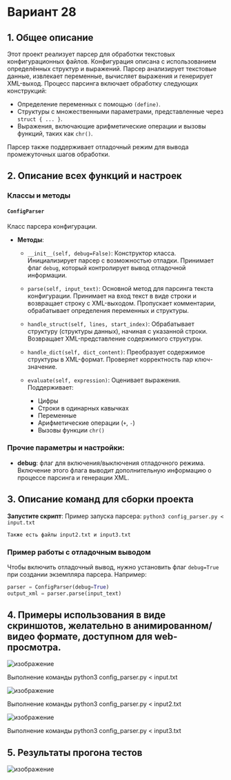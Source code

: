 # Вариант 28

## 1. Общее описание

Этот проект реализует парсер для обработки текстовых конфигурационных файлов. Конфигурация описана с использованием определённых структур и выражений. Парсер анализирует текстовые данные, извлекает переменные, вычисляет выражения и генерирует XML-выход. Процесс парсинга включает обработку следующих конструкций:

- Определение переменных с помощью `(define)`.
- Структуры с множественными параметрами, представленные через `struct { ... }`.
- Выражения, включающие арифметические операции и вызовы функций, таких как `chr()`.

Парсер также поддерживает отладочный режим для вывода промежуточных шагов обработки.

## 2. Описание всех функций и настроек

### Классы и методы

#### `ConfigParser`

Класс парсера конфигурации.

- **Методы**:
  - `__init__(self, debug=False)`:
    Конструктор класса. Инициализирует парсер с возможностью отладки. Принимает флаг `debug`, который контролирует вывод отладочной информации.
  
  - `parse(self, input_text)`:
    Основной метод для парсинга текста конфигурации. Принимает на вход текст в виде строки и возвращает строку с XML-выходом. Пропускает комментарии, обрабатывает определения переменных и структуры.
  
  - `handle_struct(self, lines, start_index)`:
    Обрабатывает структуру (структуры данных), начиная с указанной строки. Возвращает XML-представление содержимого структуры.
  
  - `handle_dict(self, dict_content)`:
    Преобразует содержимое структуры в XML-формат. Проверяет корректность пар ключ-значение.
  
  - `evaluate(self, expression)`:
    Оценивает выражения. Поддерживает:
    - Цифры
    - Строки в одинарных кавычках
    - Переменные
    - Арифметические операции (`+`, `-`)
    - Вызовы функции `chr()`

### Прочие параметры и настройки:

- **debug**: флаг для включения/выключения отладочного режима. Включение этого флага выводит дополнительную информацию о процессе парсинга и генерации XML.

## 3. Описание команд для сборки проекта

 **Запустите скрипт**:
    Пример запуска парсера:
    ```
    python3 config_parser.py < input.txt
    ```

    Также есть файлы input2.txt и input3.txt

### Пример работы с отладочным выводом

Чтобы включить отладочный вывод, нужно установить флаг `debug=True` при создании экземпляра парсера. Например:

```python
parser = ConfigParser(debug=True)
output_xml = parser.parse(input_text)
```

## 4. Примеры использования в виде скриншотов, желательно в анимированном/видео формате, доступном для web-просмотра.

![изображение](https://github.com/user-attachments/assets/3ea420eb-a918-4319-b66f-d5fabf823c72)


Выполнение команды python3 config_parser.py < input.txt

![изображение](https://github.com/user-attachments/assets/78bd55a1-4a91-4ee7-9b93-55c88cdf9fca)

Выполнение команды python3 config_parser.py < input2.txt 

![изображение](https://github.com/user-attachments/assets/733f9b8c-c79c-4571-bab8-ce1358b62604)

Выполнение команды python3 config_parser.py < input3.txt 

## 5. Результаты прогона тестов 

![изображение](https://github.com/user-attachments/assets/a14619be-1247-4074-8183-004c2ff50340)

